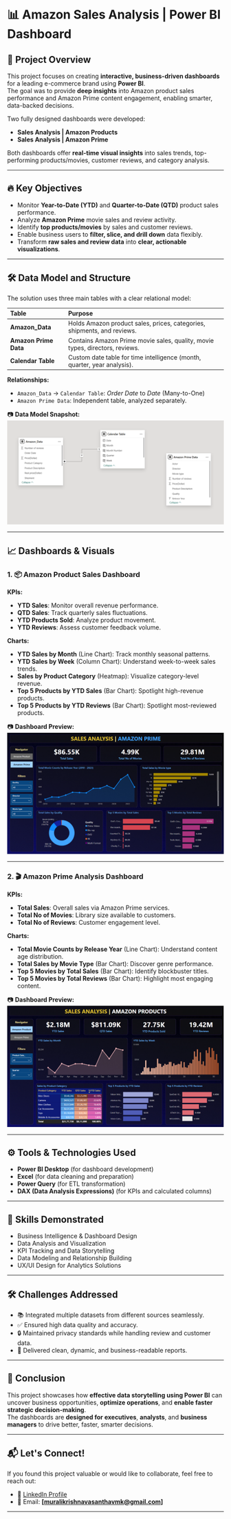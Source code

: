 # 📊 Amazon Sales Analysis | Power BI Dashboard

## 📝 Project Overview
This project focuses on creating **interactive, business-driven dashboards** for a leading e-commerce brand using **Power BI**.  
The goal was to provide **deep insights** into Amazon product sales performance and Amazon Prime content engagement, enabling smarter, data-backed decisions.

Two fully designed dashboards were developed:
- **Sales Analysis | Amazon Products**
- **Sales Analysis | Amazon Prime**

Both dashboards offer **real-time visual insights** into sales trends, top-performing products/movies, customer reviews, and category analysis.

---

## 🔥 Key Objectives
- Monitor **Year-to-Date (YTD)** and **Quarter-to-Date (QTD)** product sales performance.
- Analyze **Amazon Prime** movie sales and review activity.
- Identify **top products/movies** by sales and customer reviews.
- Enable business users to **filter, slice, and drill down** data flexibly.
- Transform **raw sales and review data** into **clear, actionable visualizations**.

---

## 🛠️ Data Model and Structure

The solution uses three main tables with a clear relational model:

| Table | Purpose |
|:------|:--------|
| **Amazon_Data** | Holds Amazon product sales, prices, categories, shipments, and reviews. |
| **Amazon Prime Data** | Contains Amazon Prime movie sales, quality, movie types, directors, reviews. |
| **Calendar Table** | Custom date table for time intelligence (month, quarter, year analysis). |

**Relationships:**
- `Amazon_Data` → `Calendar Table`: *Order Date* to *Date* (Many-to-One)
- `Amazon Prime Data`: Independent table, analyzed separately.

📷 **Data Model Snapshot:**  
![Data Model Preview](https://github.com/muralikrishna-v/Amazon-products-sales-analysis-dashboard/blob/main/Screenshot%202025-04-27%20011449.png)

---

## 📈 Dashboards & Visuals

### 1. 📦 Amazon Product Sales Dashboard

**KPIs:**
- **YTD Sales**: Monitor overall revenue performance.
- **QTD Sales**: Track quarterly sales fluctuations.
- **YTD Products Sold**: Analyze product movement.
- **YTD Reviews**: Assess customer feedback volume.

**Charts:**
- **YTD Sales by Month** (Line Chart): Track monthly seasonal patterns.
- **YTD Sales by Week** (Column Chart): Understand week-to-week sales trends.
- **Sales by Product Category** (Heatmap): Visualize category-level revenue.
- **Top 5 Products by YTD Sales** (Bar Chart): Spotlight high-revenue products.
- **Top 5 Products by YTD Reviews** (Bar Chart): Spotlight most-reviewed products.

📷 **Dashboard Preview:**  
![Amazon Product Dashboard](https://github.com/muralikrishna-v/Amazon-products-sales-analysis-dashboard/blob/main/Screenshot%202025-04-27%20011335.png)

---

### 2. 🎬 Amazon Prime Analysis Dashboard

**KPIs:**
- **Total Sales**: Overall sales via Amazon Prime services.
- **Total No of Movies**: Library size available to customers.
- **Total No of Reviews**: Customer engagement level.

**Charts:**
- **Total Movie Counts by Release Year** (Line Chart): Understand content age distribution.
- **Total Sales by Movie Type** (Bar Chart): Discover genre performance.
- **Top 5 Movies by Total Sales** (Bar Chart): Identify blockbuster titles.
- **Top 5 Movies by Total Reviews** (Bar Chart): Highlight most engaging content.

📷 **Dashboard Preview:**  
![Amazon Prime Dashboard](https://github.com/muralikrishna-v/Amazon-products-sales-analysis-dashboard/blob/main/Screenshot%202025-04-27%20011309.png)

---

## ⚙️ Tools & Technologies Used
- **Power BI Desktop** (for dashboard development)
- **Excel** (for data cleaning and preparation)
- **Power Query** (for ETL transformation)
- **DAX (Data Analysis Expressions)** (for KPIs and calculated columns)

---

## 🚀 Skills Demonstrated
- Business Intelligence & Dashboard Design
- Data Analysis and Visualization
- KPI Tracking and Data Storytelling
- Data Modeling and Relationship Building
- UX/UI Design for Analytics Solutions

---

## 🛠 Challenges Addressed
- 📚 Integrated multiple datasets from different sources seamlessly.
- ✅ Ensured high data quality and accuracy.
- 🔒 Maintained privacy standards while handling review and customer data.
- 🎯 Delivered clean, dynamic, and business-readable reports.

---

## 📌 Conclusion
This project showcases how **effective data storytelling using Power BI** can uncover business opportunities, **optimize operations**, and **enable faster strategic decision-making**.  
The dashboards are **designed for executives**, **analysts**, and **business managers** to drive better, faster, smarter decisions.

---

## 📬 Let's Connect!
If you found this project valuable or would like to collaborate, feel free to reach out:

- 🔗 [LinkedIn Profile](https://www.linkedin.com/in/muralikvasantha/)
- 📧 Email: **[muralikrishnavasanthavmk@gmail.com]**

---


